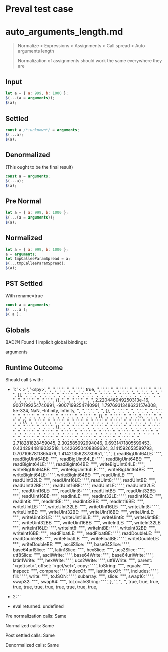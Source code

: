 # Preval test case

# auto_arguments_length.md

> Normalize > Expressions > Assignments > Call spread > Auto arguments length
>
> Normalization of assignments should work the same everywhere they are

## Input

`````js filename=intro
let a = { a: 999, b: 1000 };
$(...(a = arguments));
$(a);
`````

## Settled


`````js filename=intro
const a /*:unknown*/ = arguments;
$(...a);
$(a);
`````

## Denormalized
(This ought to be the final result)

`````js filename=intro
const a = arguments;
$(...a);
$(a);
`````

## Pre Normal


`````js filename=intro
let a = { a: 999, b: 1000 };
$(...(a = arguments));
$(a);
`````

## Normalized


`````js filename=intro
let a = { a: 999, b: 1000 };
a = arguments;
let tmpCalleeParamSpread = a;
$(...tmpCalleeParamSpread);
$(a);
`````

## PST Settled
With rename=true

`````js filename=intro
const a = arguments;
$( ...a );
$( a );
`````

## Globals

BAD@! Found 1 implicit global bindings:

arguments

## Runtime Outcome

Should call `$` with:
 - 1: 
  '<$>',
  '<$spy>',
  '<function>',
  '<function>',
  '<function>',
  '<function>',
  '<function>',
  '<function>',
  '<function>',
  '<function>',
  true,
  '<function>',
  '<function>',
  '<function>',
  '<function>',
  '<function>',
  '<function>',
  '<function>',
  '<function>',
  '<function>',
  '<function>',
  '<function>',
  '<function>',
  '<function>',
  '<function>',
  '<function>',
  [],
  '<function>',
  '<function>',
  '<function>',
  '<function>',
  '<function>',
  '<function>',
  '<function>',
  '<function>',
  '<function>',
  '<function>',
  '<function>',
  '<function>',
  '<function>',
  '<function>',
  '<function>',
  '<function>',
  '<function>',
  '<function>',
  '<function>',
  '<function>',
  '<function>',
  '<function>',
  '<function>',
  '<function>',
  '<function>',
  '<function>',
  '<function>',
  '<function>',
  '<function>',
  '<function>',
  '<function>',
  '<function>',
  '<function>',
  '<function>',
  '<function>',
  '<function>',
  '<function>',
  '<function>',
  {},
  '<function>',
  '<function>',
  '<function>',
  '<function>',
  '<function>',
  '<function>',
  '<function>',
  2.220446049250313e-16,
  9007199254740991,
  -9007199254740991,
  1.7976931348623157e308,
  5e-324,
  NaN,
  -Infinity,
  Infinity,
  '<function>',
  '<function>',
  '<function>',
  '<function>',
  '<function>',
  '<function>',
  {},
  '<function>',
  '<function>',
  '<function>',
  '<function>',
  '<function>',
  '<function>',
  '<function>',
  '<function>',
  '<function>',
  '<function>',
  '<function>',
  '<function>',
  '<function>',
  '<function>',
  '<function>',
  '<function>',
  '<function>',
  '<function>',
  '<function>',
  '<function>',
  '<function>',
  '<function>',
  '<function>',
  '<function>',
  '<function>',
  '<function>',
  '<function>',
  '<function>',
  '<function>',
  {},
  '<function>',
  '<function>',
  '<function>',
  '<function>',
  '<function>',
  '<function>',
  '<function>',
  {},
  '<function>',
  '<function>',
  '<function>',
  '<function>',
  '<function>',
  '<function>',
  {},
  '<function>',
  '<function>',
  '<function>',
  '<function>',
  '<function>',
  '<function>',
  '<function>',
  '<function>',
  '<function>',
  '<function>',
  '<function>',
  '<function>',
  '<function>',
  '<function>',
  '<function>',
  '<function>',
  '<function>',
  '<function>',
  '<function>',
  '<function>',
  '<function>',
  '<function>',
  '<function>',
  '<function>',
  '<function>',
  '<function>',
  '<function>',
  '<function>',
  '<function>',
  '<function>',
  '<function>',
  '<function>',
  '<function>',
  '<function>',
  '<function>',
  '<function>',
  '<function>',
  {},
  '<function>',
  '<function>',
  '<function>',
  '<function>',
  '<function>',
  '<function>',
  '<function>',
  '<function>',
  '<function>',
  '<function>',
  '<function>',
  '<function>',
  '<function>',
  '<function>',
  '<function>',
  '<function>',
  '<function>',
  '<function>',
  '<function>',
  '<function>',
  '<function>',
  '<function>',
  '<function>',
  '<function>',
  '<function>',
  '<function>',
  '<function>',
  '<function>',
  '<function>',
  '<function>',
  '<function>',
  '<function>',
  '<function>',
  '<function>',
  '<function>',
  '<function>',
  '<function>',
  '<function>',
  '<function>',
  '<function>',
  '<function>',
  '<function>',
  '<function>',
  '<function>',
  '<function>',
  '<function>',
  '<function>',
  '<function>',
  '<function>',
  '<function>',
  '<function>',
  '<function>',
  '<function>',
  '<function>',
  '<function>',
  '<function>',
  '<function>',
  '<function>',
  '<function>',
  '<function>',
  '<function>',
  '<function>',
  '<function>',
  '<function>',
  '<function>',
  '<function>',
  '<function>',
  '<function>',
  '<function>',
  '<function>',
  '<function>',
  '<function>',
  '<function>',
  '<function>',
  '<function>',
  '<function>',
  '<function>',
  '<function>',
  '<function>',
  2.718281828459045,
  2.302585092994046,
  0.6931471805599453,
  0.4342944819032518,
  1.4426950408889634,
  3.141592653589793,
  0.7071067811865476,
  1.4142135623730951,
  '<function>',
  '<function>',
  {
    readBigUInt64LE: '"<function>"',
    readBigUInt64BE: '"<function>"',
    readBigUint64LE: '"<function>"',
    readBigUint64BE: '"<function>"',
    readBigInt64LE: '"<function>"',
    readBigInt64BE: '"<function>"',
    writeBigUInt64LE: '"<function>"',
    writeBigUInt64BE: '"<function>"',
    writeBigUint64LE: '"<function>"',
    writeBigUint64BE: '"<function>"',
    writeBigInt64LE: '"<function>"',
    writeBigInt64BE: '"<function>"',
    readUIntLE: '"<function>"',
    readUInt32LE: '"<function>"',
    readUInt16LE: '"<function>"',
    readUInt8: '"<function>"',
    readUIntBE: '"<function>"',
    readUInt32BE: '"<function>"',
    readUInt16BE: '"<function>"',
    readUintLE: '"<function>"',
    readUint32LE: '"<function>"',
    readUint16LE: '"<function>"',
    readUint8: '"<function>"',
    readUintBE: '"<function>"',
    readUint32BE: '"<function>"',
    readUint16BE: '"<function>"',
    readIntLE: '"<function>"',
    readInt32LE: '"<function>"',
    readInt16LE: '"<function>"',
    readInt8: '"<function>"',
    readIntBE: '"<function>"',
    readInt32BE: '"<function>"',
    readInt16BE: '"<function>"',
    writeUIntLE: '"<function>"',
    writeUInt32LE: '"<function>"',
    writeUInt16LE: '"<function>"',
    writeUInt8: '"<function>"',
    writeUIntBE: '"<function>"',
    writeUInt32BE: '"<function>"',
    writeUInt16BE: '"<function>"',
    writeUintLE: '"<function>"',
    writeUint32LE: '"<function>"',
    writeUint16LE: '"<function>"',
    writeUint8: '"<function>"',
    writeUintBE: '"<function>"',
    writeUint32BE: '"<function>"',
    writeUint16BE: '"<function>"',
    writeIntLE: '"<function>"',
    writeInt32LE: '"<function>"',
    writeInt16LE: '"<function>"',
    writeInt8: '"<function>"',
    writeIntBE: '"<function>"',
    writeInt32BE: '"<function>"',
    writeInt16BE: '"<function>"',
    readFloatLE: '"<function>"',
    readFloatBE: '"<function>"',
    readDoubleLE: '"<function>"',
    readDoubleBE: '"<function>"',
    writeFloatLE: '"<function>"',
    writeFloatBE: '"<function>"',
    writeDoubleLE: '"<function>"',
    writeDoubleBE: '"<function>"',
    asciiSlice: '"<function>"',
    base64Slice: '"<function>"',
    base64urlSlice: '"<function>"',
    latin1Slice: '"<function>"',
    hexSlice: '"<function>"',
    ucs2Slice: '"<function>"',
    utf8Slice: '"<function>"',
    asciiWrite: '"<function>"',
    base64Write: '"<function>"',
    base64urlWrite: '"<function>"',
    latin1Write: '"<function>"',
    hexWrite: '"<function>"',
    ucs2Write: '"<function>"',
    utf8Write: '"<function>"',
    parent: '<get/set>',
    offset: '<get/set>',
    copy: '"<function>"',
    toString: '"<function>"',
    equals: '"<function>"',
    inspect: '"<function>"',
    compare: '"<function>"',
    indexOf: '"<function>"',
    lastIndexOf: '"<function>"',
    includes: '"<function>"',
    fill: '"<function>"',
    write: '"<function>"',
    toJSON: '"<function>"',
    subarray: '"<function>"',
    slice: '"<function>"',
    swap16: '"<function>"',
    swap32: '"<function>"',
    swap64: '"<function>"',
    toLocaleString: '"<function>"',
  },
  '<function>',
  '<function>',
  '<function>',
  true,
  true,
  true,
  true,
  true,
  true,
  true,
  true,
  true,
  true,
  true,

 - 2: '<Global Arguments>'
 - eval returned: undefined

Pre normalization calls: Same

Normalized calls: Same

Post settled calls: Same

Denormalized calls: Same
